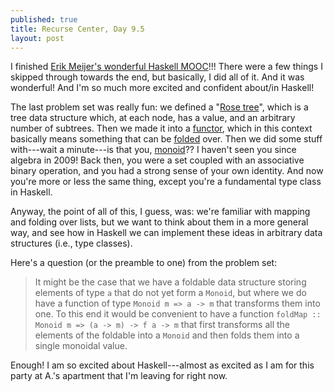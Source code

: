 ```yaml
---
published: true
title: Recurse Center, Day 9.5
layout: post
---
```

I finished [Erik Meijer's wonderful Haskell MOOC](https://www.edx.org/course/introduction-functional-programming-delftx-fp101x-0)!!! There were a few things I skipped through towards the end, but basically, I did all of it. And it was wonderful! And I'm so much more excited and confident about/in Haskell! 

The last problem set was really fun: we defined a "[Rose tree](https://en.wikipedia.org/wiki/Rose_tree)", which is a tree data structure which, at each node, has a value, and an arbitrary number of subtrees. Then we made it into a [functor](https://en.wikipedia.org/wiki/Functor#Computer_implementations), which in this context basically means something that can be [folded](https://en.wikipedia.org/wiki/Fold_(higher-order_function)) over. Then we did some stuff with---wait a minute---is that you, [monoid](https://en.wikipedia.org/wiki/Monoid)?? I haven't seen you since algebra in 2009! Back then, you were a set coupled with an associative binary operation, and you had a strong sense of your own identity. And now you're more or less the same thing, except you're a fundamental type class in Haskell.

Anyway, the point of all of this, I guess, was: we're familiar with mapping and folding over lists, but we want to think about them in a more general way, and see how in Haskell we can implement these ideas in arbitrary data structures (i.e., type classes).  

Here's a question (or the preamble to one) from the problem set:

> It might be the case that we have a foldable data structure storing elements of type `a` that do not yet form a `Monoid`, but where we do have a function of type `Monoid m => a -> m` that transforms them into one. To this end it would be convenient to have a function `foldMap :: Monoid m => (a -> m) -> f a -> m` that first transforms all the elements of the foldable into a `Monoid` and then folds them into a single monoidal value.

Enough! I am so excited about Haskell---almost as excited as I am for this party at A.'s apartment that I'm leaving for right now.